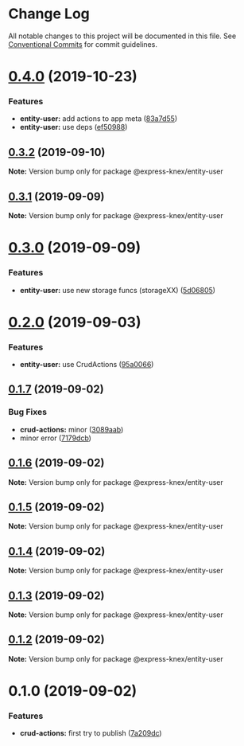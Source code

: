 # Change Log

All notable changes to this project will be documented in this file.
See [Conventional Commits](https://conventionalcommits.org) for commit guidelines.

# [0.4.0](https://github.com/express-knex/express-knex/tree/master/packages/entity-user/compare/@express-knex/entity-user@0.3.2...@express-knex/entity-user@0.4.0) (2019-10-23)


### Features

* **entity-user:** add actions to app meta ([83a7d55](https://github.com/express-knex/express-knex/tree/master/packages/entity-user/commit/83a7d55))
* **entity-user:** use deps ([ef50988](https://github.com/express-knex/express-knex/tree/master/packages/entity-user/commit/ef50988))





## [0.3.2](https://github.com/express-knex/express-knex/tree/master/packages/entity-user/compare/@express-knex/entity-user@0.3.1...@express-knex/entity-user@0.3.2) (2019-09-10)

**Note:** Version bump only for package @express-knex/entity-user





## [0.3.1](https://github.com/express-knex/express-knex/tree/master/packages/entity-user/compare/@express-knex/entity-user@0.3.0...@express-knex/entity-user@0.3.1) (2019-09-09)

**Note:** Version bump only for package @express-knex/entity-user





# [0.3.0](https://github.com/express-knex/express-knex/tree/master/packages/entity-user/compare/@express-knex/entity-user@0.2.0...@express-knex/entity-user@0.3.0) (2019-09-09)


### Features

* **entity-user:** use new storage funcs (storageXX) ([5d06805](https://github.com/express-knex/express-knex/tree/master/packages/entity-user/commit/5d06805))





# [0.2.0](https://github.com/express-knex/express-knex/tree/master/packages/entity-user/compare/@express-knex/entity-user@0.1.7...@express-knex/entity-user@0.2.0) (2019-09-03)


### Features

* **entity-user:** use CrudActions ([95a0066](https://github.com/express-knex/express-knex/tree/master/packages/entity-user/commit/95a0066))





## [0.1.7](https://github.com/express-knex/express-knex/tree/master/packages/entity-user/compare/@express-knex/entity-user@0.1.6...@express-knex/entity-user@0.1.7) (2019-09-02)


### Bug Fixes

* **crud-actions:** minor ([3089aab](https://github.com/express-knex/express-knex/tree/master/packages/entity-user/commit/3089aab))
* minor error ([7179dcb](https://github.com/express-knex/express-knex/tree/master/packages/entity-user/commit/7179dcb))





## [0.1.6](https://github.com/express-knex/express-knex/tree/master/packages/entity-user/compare/@express-knex/entity-user@0.1.5...@express-knex/entity-user@0.1.6) (2019-09-02)

**Note:** Version bump only for package @express-knex/entity-user





## [0.1.5](https://github.com/express-knex/express-knex/tree/master/packages/entity-user/compare/@express-knex/entity-user@0.1.4...@express-knex/entity-user@0.1.5) (2019-09-02)

**Note:** Version bump only for package @express-knex/entity-user





## [0.1.4](https://github.com/express-knex/express-knex/tree/master/packages/entity-user/compare/@express-knex/entity-user@0.1.3...@express-knex/entity-user@0.1.4) (2019-09-02)

**Note:** Version bump only for package @express-knex/entity-user





## [0.1.3](https://github.com/express-knex/express-knex/tree/master/packages/entity-user/compare/@express-knex/entity-user@0.1.2...@express-knex/entity-user@0.1.3) (2019-09-02)

**Note:** Version bump only for package @express-knex/entity-user





## [0.1.2](https://github.com/express-knex/express-knex/tree/master/packages/entity-user/compare/@express-knex/entity-user@0.1.0...@express-knex/entity-user@0.1.2) (2019-09-02)

**Note:** Version bump only for package @express-knex/entity-user





# 0.1.0 (2019-09-02)


### Features

* **crud-actions:** first try to publish ([7a209dc](https://github.com/express-knex/express-knex/tree/master/packages/entity-user/commit/7a209dc))
